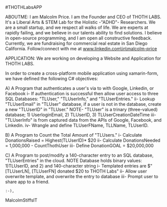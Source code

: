 #THOTHLabsAPP

ABOUTME: 
I am Malcolm Price. I am the Founder and CEO of THOTH LABS. It's a Liberal Arts & STEM Lab for the Holistic -"ADHD"- Researchers. We are a small startup, and we respect all walks of life.
We are experts at rapidly failing, and we believe in our talents ability to find solutions. I believe in open-source programming, and I am open all constructive feedback. Currently, we are fundraising for commercial real estate in San Diego California. Follow/connect with me at www.linkedin.com\in\malcolm-price

APPLICATION:
We are working on developing a Website and Application for THOTH LABS.

In order to create a cross-platform mobile application using xamarin-form, we have defined the following C# objectives:

  A) A Program that authenticates a user's via to with Google, Linkedin, or Facebook
    i- If authentication is successful then allow user access to three SQL Databases: "TLUser," "TLUserInfo," and "TLUserEntries."
    ii- Lookup "TLUserEmail" in "TLUser" database, if a user is not in the database, create a new "TLUserID" in "TLUser."
    NOTE- "TLUser" is a trinary (three-valued) database; 1) UserloginEmail, 2) TLUserID, 3) TLUserCreationDateTime
    iii- "TLUserInfo" is from captured data from the APIs of Google, Facebook, and Linkedin. 
    iv- Wrangle and define TLUserFName, TLLName, TLUserID.

   B) A Program to Count the Total Amount of "TLUsers."
    i- Calculate DonationsRaised = Highest(TLUserID)* $20
    ii- Calculate  DonationsNeeded = 1,000,000 - CountThothUser
    iii- Define DonationGOAL = $20,000,000
  
   C) A Program to post/modify a 140-character entry to an SQL database, "TLUserEntries" in the cloud.
    NOTE Database holds binary values: 1)TLUserID, and 2) and 140-character string
    i- Templated entries are $"[TLUserLN], [TLUserFN] donated $20 to THOTH Labs"
    ii- Allow user overwrite template, and overwrite the entry to database
    iii- Prompt user to share app to a friend.
    
    :-),
    
 MalcolmStiffsIT
